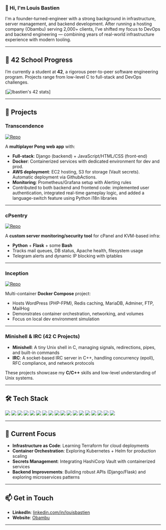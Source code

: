 ### 👋 Hi, I'm Louis Bastien

I'm a founder-turned-engineer with a strong background in infrastructure, server management, and backend development. After running a hosting company (Obambu) serving 2,000+ clients, I’ve shifted my focus to DevOps and backend engineering — combining years of real-world infrastructure experience with modern tooling.

---

## 🏫 42 School Progress

I’m currently a student at **42**, a rigorous peer-to-peer software engineering program. Projects range from low-level C to full-stack and DevOps challenges.

[![lbastien's 42 stats](https://badge.mediaplus.ma/colorfulwaves/lbastien?1337Badge=off&UM6P=off)]

---

## 🚀 Projects

### Transcendence 
[![Repo](https://img.shields.io/badge/GitHub-Transcendence-blue?logo=github)](https://github.com/louis-bastien/transcendence)

A **multiplayer Pong web app** with:
- **Full-stack**: Django (backend) + JavaScript/HTML/CSS (front-end)  
- **Docker**: Containerized services with dedicated environment for dev and prod. 
- **AWS deployment**: EC2 hosting, S3 for storage (Vault secrets). Automatic deployment via GithubActions.
- **Monitoring**: Prometheus/Grafana setup with Alerting rules
- Contributed to both backend and frontend code: implemented user authentication, integrated real-time gameplay logic, and added a language-switch feature using Python i18n libraries

---

### cPsentry 
[![Repo](https://img.shields.io/badge/GitHub-cPsentry-blue?logo=github)](https://github.com/louis-bastien/cpsentry)

A **custom server monitoring/security tool** for cPanel and KVM-based infra:
- **Python** + **Flask** + some **Bash**  
- Tracks mail queues, DB status, Apache health, filesystem usage  
- Telegram alerts and dynamic IP blocking with iptables  

---

### Inception 
[![Repo](https://img.shields.io/badge/GitHub-Inception-blue?logo=github)](https://github.com/louis-bastien/inception)

Multi-container **Docker Compose** project:
- Hosts WordPress (PHP-FPM), Redis caching, MariaDB, Adminer, FTP, MailHog  
- Demonstrates container orchestration, networking, and volumes  
- Focus on local dev environment simulation  

---

### Minishell & IRC (42 C Projects)
- **Minishell**: A tiny Unix shell in C, managing signals, redirections, pipes, and built-in commands  
- **IRC**: A socket-based IRC server in C++, handling concurrency (epoll), RFC compliance, and network protocols  

These projects showcase my **C/C++** skills and low-level understanding of Unix systems.

---

## 🛠 Tech Stack

<p align="left">
  <!-- LANGUAGE BADGES -->
  <img src="https://img.shields.io/badge/C-00599C?style=flat&logo=c&logoColor=white" />
  <img src="https://img.shields.io/badge/C++-00599C?style=flat&logo=c%2B%2B&logoColor=white" />
  <img src="https://img.shields.io/badge/Python-3670A0?style=flat&logo=python&logoColor=white" />
  <img src="https://img.shields.io/badge/Bash-4EAA25?style=flat&logo=gnubash&logoColor=white" />
  <img src="https://img.shields.io/badge/JavaScript-F7DF1E?style=flat&logo=javascript&logoColor=black" />
  <img src="https://img.shields.io/badge/HTML5-E34F26?style=flat&logo=html5&logoColor=white" />
  <img src="https://img.shields.io/badge/CSS3-1572B6?style=flat&logo=css3&logoColor=white" />

  <!-- FRAMEWORKS BADGES -->
  <img src="https://img.shields.io/badge/Django-092E20?style=flat&logo=django&logoColor=white" />
  <img src="https://img.shields.io/badge/Flask-000000?style=flat&logo=flask&logoColor=white" />

  <!-- DEVOPS / INFRA BADGES -->
  <img src="https://img.shields.io/badge/Docker-2496ED?style=flat&logo=docker&logoColor=white" />
  <img src="https://img.shields.io/badge/Linux-FCC624?style=flat&logo=linux&logoColor=black" />
  <img src="https://img.shields.io/badge/AWS-232F3E?style=flat&logo=amazon-aws&logoColor=white" />
  <img src="https://img.shields.io/badge/GitHub%20Actions-2088FF?style=flat&logo=github-actions&logoColor=white" />
  <img src="https://img.shields.io/badge/Prometheus-E6522C?style=flat&logo=prometheus&logoColor=white" />
  <img src="https://img.shields.io/badge/Grafana-F46800?style=flat&logo=grafana&logoColor=white" />

  <!-- LEARNING -->
  <img src="https://img.shields.io/badge/Terraform-844FBA?style=flat&logo=terraform&logoColor=white" />
  <img src="https://img.shields.io/badge/Kubernetes-326CE5?style=flat&logo=kubernetes&logoColor=white" />
  <img src="https://img.shields.io/badge/Vault-000000?style=flat&logo=vault&logoColor=white" />
</p>

---

## 🌱 Current Focus

- **Infrastructure as Code**: Learning Terraform for cloud deployments  
- **Container Orchestration**: Exploring Kubernetes + Helm for production scaling  
- **Secrets Management**: Integrating HashiCorp Vault with containerized services  
- **Backend Improvements**: Building robust APIs (Django/Flask) and exploring microservices patterns  

---

## 📫 Get in Touch

- **LinkedIn**: [linkedin.com/in/louisbastien](https://www.linkedin.com/in/louisbastien)  
- **Website**: [Obambu](https://obambu.com)

---

<!-- End of README -->
